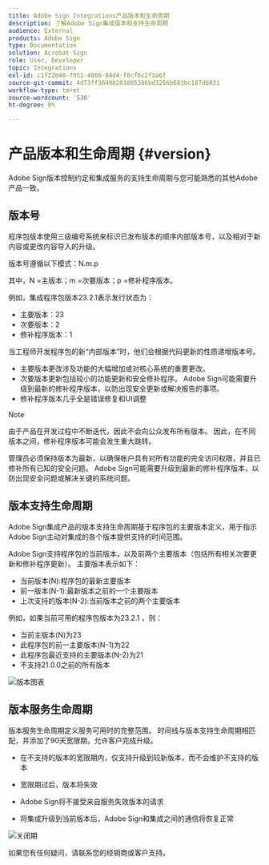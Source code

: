```yaml
---
title: Adobe Sign Integrations产品版本和生命周期
description: 了解Adobe Sign集成版本和支持生命周期
audience: External
products: Adobe Sign
type: Documentation
solution: Acrobat Sign
role: User, Developer
topic: Integrations
exl-id: c1f22848-7951-4066-84d4-f8cf6c2f3a6f
source-git-commit: 4d73ff36408283805386bd3266b683bc187d6031
workflow-type: tm+mt
source-wordcount: '530'
ht-degree: 0%

---
```


# 产品版本和生命周期 {#version}

Adobe Sign版本控制约定和集成服务的支持生命周期与您可能熟悉的其他Adobe产品一致。

## 版本号

程序包版本使用三级编号系统来标识已发布版本的顺序内部版本号，以及相对于新内容或更改内容导入的升级。

版本号遵循以下模式：N.m.p

其中，N =主版本；m =次要版本；p =修补程序版本。

例如，集成程序包版本23.2.1表示发行状态为：

* 主要版本：23
* 次要版本：2
* 修补程序版本：1

当工程师开发程序包的新“内部版本”时，他们会根据代码更新的性质递增版本号。

* 主要版本更改涉及功能的大幅增加或对核心系统的重要更改。
* 次要版本更新包括较小的功能更新和安全修补程序。 Adobe Sign可能需要升级到最新的修补程序版本，以防出现安全更新或解决报告的事项。
* 修补程序版本几乎全是错误修复和UI调整

>[!NOTE]
>
>由于产品在开发过程中不断迭代，因此不会向公众发布所有版本。 因此，在不同版本之间，修补程序版本可能会发生重大跳转。

管理员必须保持版本为最新，以确保帐户具有对所有功能的完全访问权限，并且已修补所有已知的安全问题。 Adobe Sign可能需要升级到最新的修补程序版本，以防出现安全问题或解决关键的系统问题。

## 版本支持生命周期

Adobe Sign集成产品的版本支持生命周期基于程序包的主要版本定义，用于指示Adobe Sign主动对集成的各个版本提供支持的时间范围。

Adobe Sign支持程序包的当前版本，以及前两个主要版本（包括所有相关次要更新和修补程序更新）。 主要版本表示如下：

* 当前版本(N):程序包的最新主要版本
* 前一版本(N-1):最新版本之前的一个主要版本
* 上次支持的版本(N-2):当前版本之前的两个主要版本

例如，如果当前可用的程序包版本为23.2.1 ，则：

* 当前主版本(N)为23
* 此程序包的前一主要版本(N-1)为22
* 此程序包最近支持的主要版本(N-2)为21
* 不支持21.0.0之前的所有版本

![版本图表](images/version_chart.png)

## 版本服务生命周期

版本服务生命周期定义服务可用时的完整范围。 时间线与版本支持生命周期相匹配，并添加了90天宽限期，允许客户完成升级。

* 在不支持的版本的宽限期内，仅支持升级到较新版本，而不会维护不支持的版本
* 宽限期过后，版本将失效

* Adobe Sign将不接受来自服务失效版本的请求
* 将集成升级到当前版本后，Adobe Sign和集成之间的通信将恢复正常

![关闭期](images/shutdown_period.png)

如果您有任何疑问，请联系您的经销商或客户支持。
